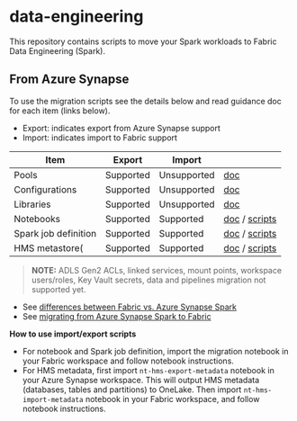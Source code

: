 # data-engineering

This repository contains scripts to move your Spark workloads to Fabric Data Engineering (Spark).

## From Azure Synapse

To use the migration scripts see the details below and read guidance doc for each item (links below).

- Export: indicates export from Azure Synapse support
- Import: indicates import to Fabric support

| Item              | Export     | Import          |    |
|-----------------------|------------|-----------------|-----------------|
| Pools                 | Supported  | Unsupported     | [doc](https://review.learn.microsoft.com/en-us/fabric/data-engineering/migrate-synapse-spark-pools?branch=release-ignite-fabric)
| Configurations      | Supported  | Unsupported     | [doc](https://review.learn.microsoft.com/en-us/fabric/data-engineering/migrate-synapse-spark-configurations?branch=release-ignite-fabric) 
| Libraries            | Supported  | Unsupported     | [doc](https://review.learn.microsoft.com/en-us/fabric/data-engineering/migrate-synapse-spark-libraries?branch=release-ignite-fabric) 
| Notebooks           | Supported  | Supported     | [doc](https://review.learn.microsoft.com/en-us/fabric/data-engineering/migrate-synapse-notebooks?branch=release-ignite-fabric) / [scripts](spark-notebooks/)
| Spark job definition  | Supported  | Supported     | [doc](https://review.learn.microsoft.com/en-us/fabric/data-engineering/migrate-synapse-spark-job-definition?branch=release-ignite-fabric) / [scripts](spark-sjd/)
| HMS metastore(        | Supported  | Supported      |  [doc](https://review.learn.microsoft.com/en-us/fabric/data-engineering/migrate-synapse-hms-metadata?branch=release-ignite-fabric) / [scripts](spark-catalog/hms/)

 
> **NOTE:** ADLS Gen2 ACLs, linked services, mount points, workspace users/roles, Key Vault secrets, data and pipelines migration not supported yet. 

- See [differences between Fabric vs. Azure Synapse Spark](https://review.learn.microsoft.com/en-us/fabric/data-engineering/comparison-between-fabric-and-azure-synapse-spark?branch=release-ignite-fabric)
- See [migrating from Azure Synapse Spark to Fabric](https://review.learn.microsoft.com/en-us/fabric/data-engineering/migrate-synapse-overview?branch=release-ignite-fabric)

**How to use import/export scripts**

* For notebook and Spark job definition, import the migration notebook in your Fabric workspace and follow notebook instructions.
* For HMS metadata, first import `nt-hms-export-metadata` notebook in your Azure Synapse workspace. This will output HMS metadata (databases, tables and partitions) to OneLake. Then import `nt-hms-import-metadata` notebook in your Fabric workspace, and follow notebook instructions.